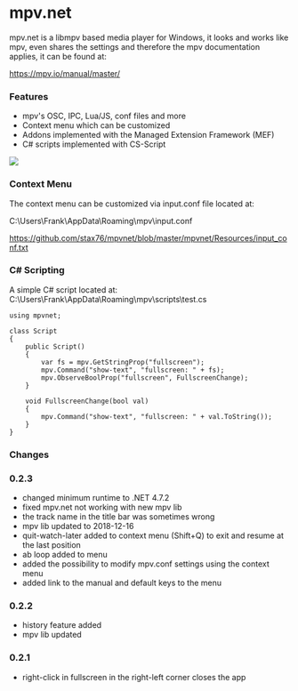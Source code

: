 # mpv.net

mpv.net is a libmpv based media player for Windows, it looks and works like mpv, even shares the settings and therefore the mpv documentation applies, it can be found at:

https://mpv.io/manual/master/

### Features

- mpv's OSC, IPC, Lua/JS, conf files and more
- Context menu which can be customized
- Addons implemented with the Managed Extension Framework (MEF)
- C# scripts implemented with CS-Script

![](https://github.com/stax76/mpvnet/blob/master/mpvnet/screenshot.jpg)

### Context Menu

The context menu can be customized via input.conf file located at:

C:\Users\Frank\AppData\Roaming\mpv\input.conf

https://github.com/stax76/mpvnet/blob/master/mpvnet/Resources/input_conf.txt

### C# Scripting

A simple C# script located at: C:\Users\Frank\AppData\Roaming\mpv\scripts\test.cs

```
using mpvnet;

class Script
{
    public Script()
    {
        var fs = mpv.GetStringProp("fullscreen");
        mpv.Command("show-text", "fullscreen: " + fs);
        mpv.ObserveBoolProp("fullscreen", FullscreenChange);
    }

    void FullscreenChange(bool val)
    {
        mpv.Command("show-text", "fullscreen: " + val.ToString());
    }
}
```

### Changes

### 0.2.3

- changed minimum runtime to .NET 4.7.2
- fixed mpv.net not working with new mpv lib
- the track name in the title bar was sometimes wrong
- mpv lib updated to 2018-12-16
- quit-watch-later added to context menu (Shift+Q) to exit and resume at the last position
- ab loop added to menu
- added the possibility to modify mpv.conf settings using the context menu
- added link to the manual and default keys to the menu

### 0.2.2

- history feature added
- mpv lib updated

### 0.2.1

- right-click in fullscreen in the right-left corner closes the app
